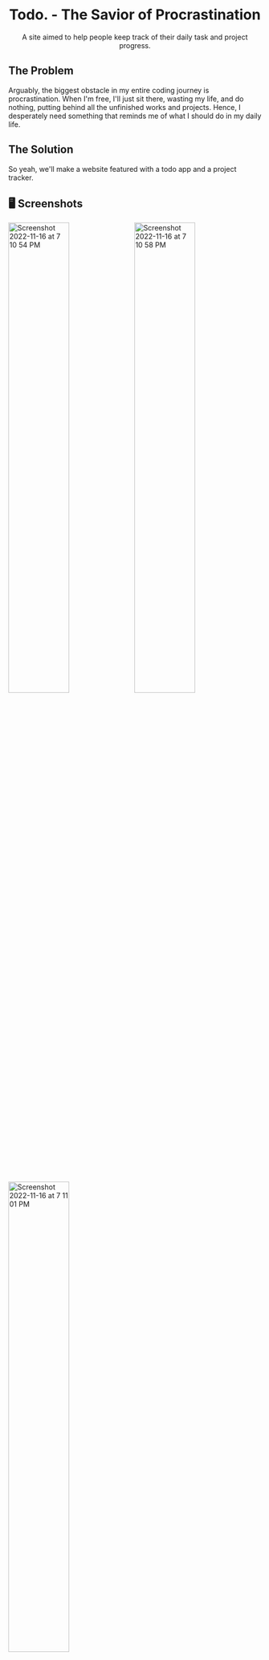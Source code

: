 <center><h1 align="center">Todo. - The Savior of Procrastination</h1></center>

<p align="center">A site aimed to help people keep track of their daily task and project progress.</p>

## The Problem

Arguably, the biggest obstacle in my entire coding journey is procrastination. When I'm free, I'll just sit there, wasting my life, and do nothing, putting behind all the unfinished works and projects. Hence, I desperately need something that reminds me of what I should do in my daily life.

## The Solution

So yeah, we'll make a website featured with a todo app and a project tracker.

## 🖥 Screenshots

<div>
  <img width="49%" alt="Screenshot 2022-11-16 at 7 10 54 PM" src="https://user-images.githubusercontent.com/64565584/202167266-c283ba0e-9f6f-4401-9e04-81a631482a32.png">
  <img width="49%" alt="Screenshot 2022-11-16 at 7 10 58 PM" src="https://user-images.githubusercontent.com/64565584/202167277-ed9df127-0bc0-4811-86b9-ab0f64d7b984.png">
  <img width="49%" alt="Screenshot 2022-11-16 at 7 11 01 PM" src="https://user-images.githubusercontent.com/64565584/202167281-e5e2a1b8-16fc-4bab-84f1-208cdb90f9d8.png">

</div>

## 🔬 Technologies Used 

![skills](https://img.shields.io/badge/-JAVASCRIPT-FF0000?style=for-the-badge&logo=javascript&logoColor=white&color=red)
![skills](https://img.shields.io/badge/-HTML-FF0000?style=for-the-badge&logo=html5&logoColor=white&color=green)
![skills](https://img.shields.io/badge/-CSS-FF0000?style=for-the-badge&logo=css3&logoColor=white&color=indigo)
![skills](https://img.shields.io/badge/-TAILWIND_CSS-FF0000?style=for-the-badge&logo=tailwindcss&logoColor=white&color=22D3EE)
![skills](https://img.shields.io/badge/-NEXT_JS_13-FF0000?style=for-the-badge&logo=vercel&logoColor=white&color=black)
![skills](https://img.shields.io/badge/-POCKETBASE-FF0000?style=for-the-badge&logo=pocketbase&logoColor=white&color=black)

## ⌨️ Setup

If you want to run the website on your local machine:
1. Clone the repository: `git clone https://github.com/melvinchia3636/todo`.
3. Download and install Pocketbase executable and put at the root directory or the project.
4. Install all required dependencies using `npm install`, `yarn install` or the package manager of your choice.
5. Start pPocketbase.
3. Run `npm run dev` or `yarn run dev`.

## 📈 Status

This project is still under development, new features are being added constantly. If any bugs are found, please file an issue here, and I'll resolve it ASAP.

## 💡 Inspirations 

Thanks to (Hackr.io)[https://hackr.io/blog/full-stack-project-ideas] for giving me the projet idea, coincides with the release of NextJS 13.

## 📄 License

Copyright © 2022 Melvin Chia<br/>
Licensed under MIT.
